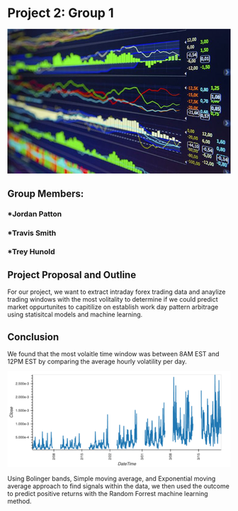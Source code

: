 # Project 2: Group 1

![Forex](Images/forex_image.jpg)

## Group Members:

### *Jordan Patton
### *Travis Smith
### *Trey Hunold
    
    
## Project Proposal and Outline

For our project, we want to extract intraday forex trading data and anaylize trading windows with the most volitality to determine if we could predict market oppurtunites to capitilize on establish work day pattern arbitrage using statisitcal models and machine learning. 

## Conclusion

We found that the most volaitle time window was between 8AM EST and 12PM EST by comparing the average hourly volatility per day.

![TradeWindow](Images/bokeh_plot_6.png)

Using Bolinger bands, Simple moving average, and Exponential moving average approach to find signals within the data, we then used the outcome to predict positive returns with the Random Forrest machine learning method. 

